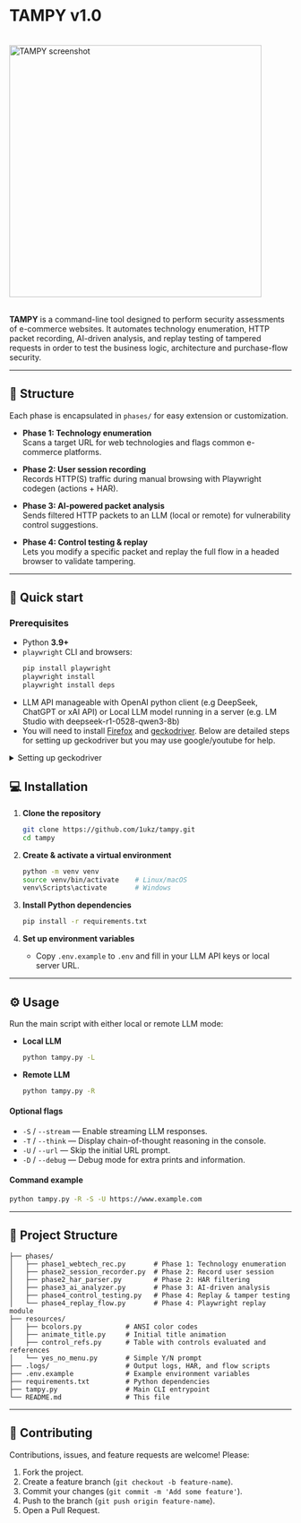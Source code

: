 # TAMPY v1.0
<br>
<img src="https://github.com/user-attachments/assets/71003213-54e5-46ac-8301-029e359bb376" alt="TAMPY screenshot" width="450"/>
<br><br>

**TAMPY** is a command-line tool designed to perform security assessments of e-commerce websites. It automates technology enumeration, HTTP packet recording, AI-driven analysis, and replay testing of tampered requests in order to test the business logic, architecture and purchase-flow security.

---

## 📝 Structure

  Each phase is encapsulated in `phases/` for easy extension or customization.
  
- **Phase 1: Technology enumeration**  
  Scans a target URL for web technologies and flags common e-commerce platforms.

- **Phase 2: User session recording**  
  Records HTTP(S) traffic during manual browsing with Playwright codegen (actions + HAR).

- **Phase 3: AI-powered packet analysis**  
  Sends filtered HTTP packets to an LLM (local or remote) for vulnerability control suggestions.

- **Phase 4: Control testing & replay**  
  Lets you modify a specific packet and replay the full flow in a headed browser to validate tampering.

---

## 🚀 Quick start

### Prerequisites

- Python **3.9+**
- `playwright` CLI and browsers:  
  ```bash
  pip install playwright
  playwright install
  playwright install deps
  ```
- LLM API manageable with OpenAI python client (e.g DeepSeek, ChatGPT or xAI API) or Local LLM model running in a server (e.g. LM Studio with deepseek-r1-0528-qwen3-8b)
- You will need to install [Firefox](https://www.mozilla.org/en-US/firefox/windows/) and [geckodriver](https://github.com/mozilla/geckodriver/releases). Below are detailed steps for setting up geckodriver but you may use google/youtube for help.
<details>
<summary>Setting up geckodriver</summary>

  #### Step 1: Download GeckoDriver
1. Visit the official GeckoDriver releases page on GitHub:  
   [https://github.com/mozilla/geckodriver/releases](https://github.com/mozilla/geckodriver/releases)
2. Download the version compatible with your system:
   - For Windows: `geckodriver-vX.XX.X-win64.zip`
   - For macOS: `geckodriver-vX.XX.X-macos.tar.gz`
   - For Linux: `geckodriver-vX.XX.X-linux64.tar.gz`
3. Extract the downloaded file to a folder of your choice.

#### Step 2: Add GeckoDriver to the System Path
To ensure Selenium can locate the GeckoDriver executable:
- **Windows**:
  1. Move the `geckodriver.exe` to a directory (e.g., `C:\WebDrivers\`).
  2. Add this directory to the system's PATH:
     - Open **Environment Variables**.
     - Under **System Variables**, find and select the `Path` variable, then click **Edit**.
     - Click **New** and enter the directory path where `geckodriver.exe` is stored.
     - Click **OK** to save.
- **macOS/Linux**:
  1. Move the `geckodriver` file to `/usr/local/bin/` or another directory in your PATH.
  2. Use the following command in the terminal:
     ```bash
     sudo mv geckodriver /usr/local/bin/
     ```
     Ensure `/usr/local/bin/` is in your PATH.
</details>

## 💻 Installation

1. **Clone the repository**
   ```bash
   git clone https://github.com/1ukz/tampy.git
   cd tampy
   ```

2. **Create & activate a virtual environment**
   ```bash
   python -m venv venv
   source venv/bin/activate    # Linux/macOS
   venv\Scripts\activate       # Windows
   ```

3. **Install Python dependencies**
   ```bash
   pip install -r requirements.txt
   ```

4. **Set up environment variables**
   - Copy `.env.example` to `.env` and fill in your LLM API keys or local server URL.

---

## ⚙️ Usage

Run the main script with either local or remote LLM mode:

- **Local LLM**
  ```bash
  python tampy.py -L
  ```
- **Remote LLM**
  ```bash
  python tampy.py -R
  ```

#### Optional flags

- `-S` / `--stream` — Enable streaming LLM responses.
- `-T` / `--think` — Display chain-of-thought reasoning in the console.
- `-U` / `--url` — Skip the initial URL prompt.
- `-D` / `--debug` — Debug mode for extra prints and information.

#### Command example
  
  ```bash
  python tampy.py -R -S -U https://www.example.com
  ```

---

## 📂 Project Structure

```
├── phases/
│   ├── phase1_webtech_rec.py       # Phase 1: Technology enumeration
│   ├── phase2_session_recorder.py  # Phase 2: Record user session
│   ├── phase2_har_parser.py        # Phase 2: HAR filtering
│   ├── phase3_ai_analyzer.py       # Phase 3: AI-driven analysis
│   ├── phase4_control_testing.py   # Phase 4: Replay & tamper testing
│   └── phase4_replay_flow.py       # Phase 4: Playwright replay module
├── resources/
│   ├── bcolors.py           # ANSI color codes
│   ├── animate_title.py     # Initial title animation
│   ├── control_refs.py      # Table with controls evaluated and references
│   └── yes_no_menu.py       # Simple Y/N prompt
├── .logs/                   # Output logs, HAR, and flow scripts
├── .env.example             # Example environment variables
├── requirements.txt         # Python dependencies
├── tampy.py                 # Main CLI entrypoint
└── README.md                # This file
```

---

## 🤝 Contributing

Contributions, issues, and feature requests are welcome! Please:

1. Fork the project.
2. Create a feature branch (`git checkout -b feature-name`).
3. Commit your changes (`git commit -m 'Add some feature'`).
4. Push to the branch (`git push origin feature-name`).
5. Open a Pull Request.
